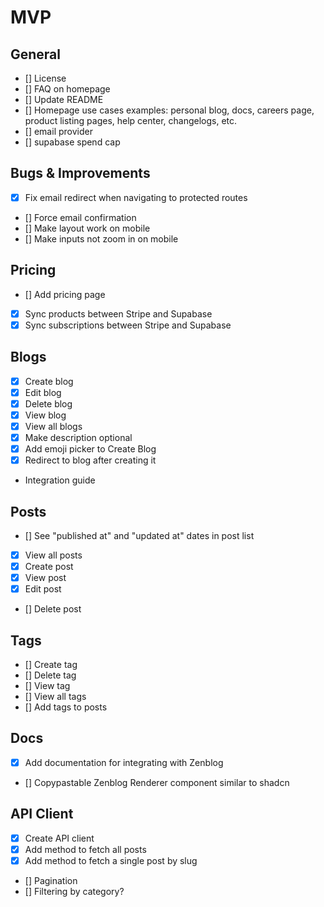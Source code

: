 # MVP

## General

- [] License
- [] FAQ on homepage
- [] Update README
- [] Homepage use cases examples: personal blog, docs, careers page, product listing pages, help center, changelogs, etc.
- [] email provider
- [] supabase spend cap

## Bugs & Improvements

- [x] Fix email redirect when navigating to protected routes
- [] Force email confirmation
- [] Make layout work on mobile
- [] Make inputs not zoom in on mobile

## Pricing

- [] Add pricing page
- [x] Sync products between Stripe and Supabase
- [x] Sync subscriptions between Stripe and Supabase

## Blogs

- [x] Create blog
- [x] Edit blog
- [x] Delete blog
- [x] View blog
- [x] View all blogs
- [x] Make description optional
- [x] Add emoji picker to Create Blog
- [x] Redirect to blog after creating it
- Integration guide

## Posts

- [] See "published at" and "updated at" dates in post list
- [x] View all posts
- [x] Create post
- [x] View post
- [x] Edit post
- [] Delete post

## Tags

- [] Create tag
- [] Delete tag
- [] View tag
- [] View all tags
- [] Add tags to posts

## Docs

- [x] Add documentation for integrating with Zenblog
- [] Copypastable Zenblog Renderer component similar to shadcn

## API Client

- [x] Create API client
- [x] Add method to fetch all posts
- [x] Add method to fetch a single post by slug
- [] Pagination
- [] Filtering by category?
